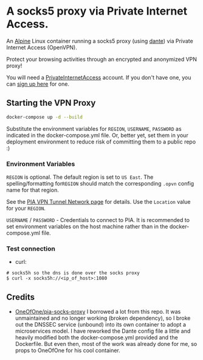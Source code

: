 # A socks5 proxy via Private Internet Access.

An [Alpine](https://alpinelinux.org/) Linux container running a socks5 proxy (using [dante](https://www.inet.no/dante/)) via Private Internet Access (OpenVPN).

Protect your browsing activities through an encrypted and anonymized VPN proxy!

You will need a [PrivateInternetAccess](https://www.privateinternetaccess.com/pages/how-it-works) account.
If you don't have one, you can [sign up here](https://www.privateinternetaccess.com/pages/buy-vpn) for one.


## Starting the VPN Proxy

```sh
docker-compose up -d --build
```

Substitute the environment variables for `REGION`, `USERNAME`, `PASSWORD` as indicated in the docker-compose.yml file. Or, better yet, set them in your deployment environment to reduce risk of committing them to a public repo :)


### Environment Variables

`REGION` is optional. The default region is set to `US East`. The spelling/formatting for`REGION` should match the corresponding `.opvn` config name for that region.

See the [PIA VPN Tunnel Network page](https://www.privateinternetaccess.com/pages/network) for details.
Use the `Location` value for your `REGION`.

`USERNAME` / `PASSWORD` - Credentials to connect to PIA. It is recommended to set environment variables on the host machine rather than in the docker-compose.yml file.


### Test connection

- curl:

```shell
# socks5h so the dns is done over the socks proxy
$ curl -x socks5h://<ip_of_host>:1080
```

## Credits

- [OneOfOne/pia-socks-proxy](https://github.com/oneofone/pia-socks-proxy) I borrowed a lot from this repo. It was unmaintained and no longer working (broken dependency), so I broke out the DNSSEC service (unbound) into its own container to adopt a microservices model. I have reworked the Dante config file a little and heavily modified both the docker-compose.yml provided and the Dockerfile. But even then, most of the work was already done for me, so props to OneOfOne for his cool container.
